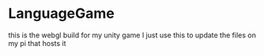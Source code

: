 # LanguageGame

this is the webgl build for my unity game
I just use this to update the files on my pi that hosts it
